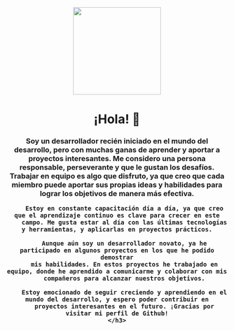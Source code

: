  <div id="header" align="center">
    <img src="https://media.giphy.com/media/TFPdmm3rdzeZ0kP3zG/giphy.gif" alt="" width="200">
    <h1 align="center">¡Hola! 👋</h1>
    <h3 align="center"> Soy un desarrollador recién iniciado en el mundo del desarrollo, pero con muchas ganas de
        aprender y aportar a proyectos interesantes. Me considero una persona responsable, perseverante y que le gustan
        los desafíos. Trabajar en equipo es algo que disfruto, ya que creo que cada miembro puede aportar sus propias
        ideas y habilidades para lograr los objetivos de manera más efectiva.

        Estoy en constante capacitación día a día, ya que creo que el aprendizaje continuo es clave para crecer en este
        campo. Me gusta estar al día con las últimas tecnologías y herramientas, y aplicarlas en proyectos prácticos.

        Aunque aún soy un desarrollador novato, ya he participado en algunos proyectos en los que he podido demostrar
        mis habilidades. En estos proyectos he trabajado en equipo, donde he aprendido a comunicarme y colaborar con mis
        compañeros para alcanzar nuestros objetivos.

        Estoy emocionado de seguir creciendo y aprendiendo en el mundo del desarrollo, y espero poder contribuir en
        proyectos interesantes en el futuro. ¡Gracias por visitar mi perfil de Github!
    </h3>
</div>
<!--
**cristian-cuevas/cristian-cuevas** is a ✨ _special_ ✨ repository because its `README.md` (this file) appears on your GitHub profile.

Here are some ideas to get you started:
- - -

- 🌱 Actualmento estoy estudiando curso de JavaScrip moderno por Udemy y un Master en Ract por la misma plataforma.
- 💬 Consultame lo que desees siempre tratare de colaborar.
- 📫 Me puedes contactar por mi Linkedin:https://www.linkedin.com/in/cristian-cuevas-garcias-085430252/


